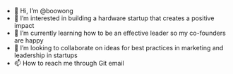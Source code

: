 - 👋 Hi, I’m @boowong
- 👀 I’m interested in building a hardware startup that creates a positive impact
- 🌱 I’m currently learning how to be an effective leader so my co-founders are happy
- 💞️ I’m looking to collaborate on ideas for best practices in marketing and leadership in startups
- 📫 How to reach me through Git email

<!---
boowong/boowong is a ✨ special ✨ repository because its `README.md` (this file) appears on your GitHub profile.
You can click the Preview link to take a look at your changes.
--->
